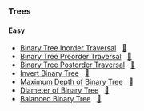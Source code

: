 ### Trees

#### Easy

- [Binary Tree Inorder Traversal](https://leetcode.com/problems/binary-tree-inorder-traversal/description/) &nbsp;&nbsp;[📄](/trees/BinaryTreeInorderTraversal.java)
- [Binary Tree Preorder Traversal](https://leetcode.com/problems/binary-tree-preorder-traversal/description/) &nbsp;&nbsp;[📄](/trees/BinaryTreePreorderTraversal.java)
- [Binary Tree Postorder Traversal](https://leetcode.com/problems/binary-tree-postorder-traversal/description/) &nbsp;&nbsp;[📄](/trees/BinaryTreePostorderTraversal.java)
- [Invert Binary Tree](https://leetcode.com/problems/invert-binary-tree/description/) &nbsp;&nbsp;[📄](/trees/InvertBinaryTree.java)
- [Maximum Depth of Binary Tree](https://leetcode.com/problems/maximum-depth-of-binary-tree/description/) &nbsp;&nbsp;[📄](/trees/MaximumDepthOfBinaryTree.java)
- [Diameter of Binary Tree](https://leetcode.com/problems/diameter-of-binary-tree/description/) &nbsp;&nbsp;[📄](/trees/DiameterOfBinaryTree.java)
- [Balanced Binary Tree](https://leetcode.com/problems/balanced-binary-tree/description/) &nbsp;&nbsp;[📄](/trees/BalancedBinaryTree.java)